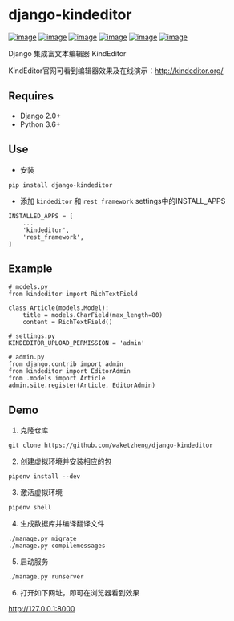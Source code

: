# django-kindeditor

[![image](https://img.shields.io/pypi/v/django-kindeditor.svg)](https://pypi.org/project/django-kindeditor/)
[![image](https://img.shields.io/pypi/djversions/django-kindeditor.svg)](https://pypi.org/project/django-kindeditor/)
[![image](https://img.shields.io/pypi/pyversions/django-kindeditor.svg)](https://pypi.org/project/django-kineditor/)
[![image](https://img.shields.io/pypi/l/django-kindeditor.svg)](https://pypi.org/project/django-kindeditor/)
[![image](https://img.shields.io/codecov/c/github/waketzheng/django-kindeditor/master.svg)](https://codecov.io/github/waketzheng/django-kindeditor?branch=master)
[![image](https://img.shields.io/badge/code%20style-pep8-green.svg)](https://www.python.org/dev/peps/pep-0008/)


Django 集成富文本编辑器 KindEditor

KindEditor官网可看到编辑器效果及在线演示：http://kindeditor.org/

## Requires

- Django 2.0+
- Python 3.6+

## Use

- 安装

```
pip install django-kindeditor
```

- 添加 `kindeditor` 和 `rest_framework` settings中的INSTALL_APPS

```
INSTALLED_APPS = [
    ...
    'kindeditor',
    'rest_framework',
]
```

## Example

```
# models.py
from kindeditor import RichTextField

class Article(models.Model):
    title = models.CharField(max_length=80)
    content = RichTextField()

# settings.py
KINDEDITOR_UPLOAD_PERMISSION = 'admin'

# admin.py
from django.contrib import admin
from kindeditor import EditorAdmin
from .models import Article
admin.site.register(Article, EditorAdmin)
```

## Demo

1. 克隆仓库

```
git clone https://github.com/waketzheng/django-kindeditor
```

2. 创建虚拟环境并安装相应的包

```
pipenv install --dev
```

3. 激活虚拟环境

```
pipenv shell
```

4. 生成数据库并编译翻译文件

```
./manage.py migrate
./manage.py compilemessages
```

5. 启动服务

```
./manage.py runserver
```

6. 打开如下网址，即可在浏览器看到效果

http://127.0.0.1:8000
